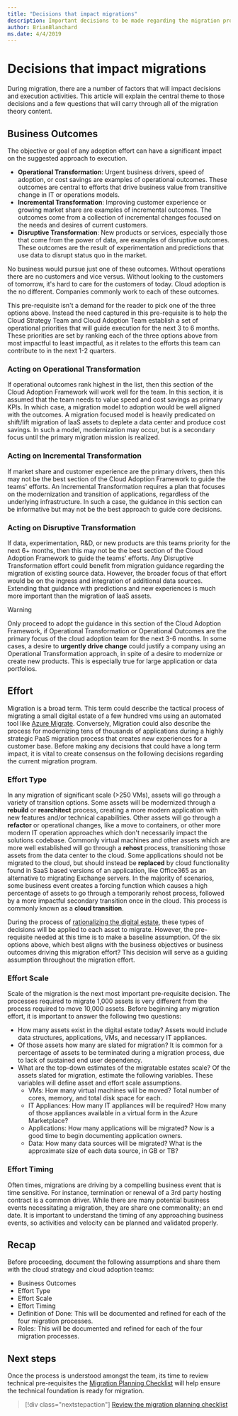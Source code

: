 ```yaml
---
title: "Decisions that impact migrations"
description: Important decisions to be made regarding the migration process
author: BrianBlanchard
ms.date: 4/4/2019
---
```


# Decisions that impact migrations

During migration, there are a number of factors that will impact decisions and execution activities. This article will explain the central theme to those decisions and a few questions that will carry through all of the migration theory content.

## Business Outcomes

The objective or goal of any adoption effort can have a significant impact on the suggested approach to execution.

- **Operational Transformation**: Urgent business drivers, speed of adoption, or cost savings are examples of operational outcomes. These outcomes are central to efforts that drive business value from transitive change in IT or operations models.
- **Incremental Transformation**: Improving customer experience or growing market share are examples of incremental outcomes. The outcomes come from a collection of incremental changes focused on the needs and desires of current customers.
- **Disruptive Transformation**: New products or services, especially those that come from the power of data, are examples of disruptive outcomes. These outcomes are the result of experimentation and predictions that use data to disrupt status quo in the market.

No business would pursue just one of these outcomes. Without operations there are no customers and vice versus. Without looking to the customers of tomorrow, it's hard to care for the customers of today. Cloud adoption is the no different. Companies commonly work to each of these outcomes.

This pre-requisite isn't a demand for the reader to pick one of the three options above. Instead the need captured in this pre-requisite is to help the Cloud Strategy Team and Cloud Adoption Team establish a set of operational priorities that will guide execution for the next 3 to 6 months. These priorities are set by ranking each of the three options above from most impactful to least impactful, as it relates to the efforts this team can contribute to in the next 1-2 quarters.

### Acting on Operational Transformation

If operational outcomes rank highest in the list, then this section of the Cloud Adoption Framework will work well for the team. In this section, it is assumed that the team needs to value speed and cost savings as primary KPIs. In which case, a migration model to adoption would be well aligned with the outcomes. A migration focused model is heavily predicated on shift/lift migration of IaaS assets to deplete a data center and produce cost savings. In such a model, modernization may occur, but is a secondary focus until the primary migration mission is realized.

### Acting on Incremental Transformation

If market share and customer experience are the primary drivers, then this may not be the best section of the Cloud Adoption Framework to guide the teams' efforts. An Incremental Transformation requires a plan that focuses on the modernization and transition of applications, regardless of the underlying infrastructure. In such a case, the guidance in this section can be informative but may not be the best approach to guide core decisions.

### Acting on Disruptive Transformation

If data, experimentation, R&D, or new products are this teams priority for the next 6+ months, then this may not be the best section of the Cloud Adoption Framework to guide the teams' efforts. Any Disruptive Transformation effort could benefit from migration guidance regarding the migration of existing source data. However, the broader focus of that effort would be on the ingress and integration of additional data sources. Extending that guidance with predictions and new experiences is much more important than the migration of IaaS assets.

> [!WARNING]
> Only proceed to adopt the guidance in this section of the Cloud Adoption Framework, if Operational Transformation or Operational Outcomes are the primary focus of the cloud adoption team for the next 3-6 months.
> In some cases, a desire to **urgently drive change** could justify a company using an Operational Transformation approach, in spite of a desire to modernize or create new products. This is especially true for large application or data portfolios.

## Effort

Migration is a broad term. This term could describe the tactical process of migrating a small digital estate of a few hundred vms using an automated tool like [Azure Migrate](/azure/migrate/migrate-overview). Conversely, Migration could also describe the process for modernizing tens of thousands of applications during a highly strategic PaaS migration process that creates new experiences for a customer base. Before making any decisions that could have a long term impact, it is vital to create consensus on the following decisions regarding the current migration program.

### Effort Type

In any migration of significant scale (>250 VMs), assets will go through a variety of transition options. Some assets will be modernized through a **rebuild** or **rearchitect** process, creating a more modern application with new features and/or technical capabilities. Other assets will go through a **refactor** or operational changes, like a move to containers, or other more modern IT operation approaches which don't necessarily impact the solutions codebase. Commonly virtual machines and other assets which are more well established will go through a **rehost** process, transitioning those assets from the data center to the cloud. Some applications should not be migrated to the cloud, but should instead be **replaced** by cloud functionality found in SaaS based versions of an application, like Office365 as an alternative to migrating Exchange servers. In the majority of scenarios, some business event creates a forcing function which causes a high percentage of assets to go through a temporarily rehost process, followed by a more impactful secondary transition once in the cloud. This process is commonly known as a **cloud transition**.

During the process of [rationalizing the digital estate](../../../digital-estate/calculate.md), these types of decisions will be applied to each asset to migrate. However, the pre-requisite needed at this time is to make a baseline assumption. Of the six options above, which best aligns with the business objectives or business outcomes driving this migration effort? This decision will serve as a guiding assumption throughout the migration effort.

### Effort Scale

Scale of the migration is the next most important pre-requisite decision. The processes required to migrate 1,000 assets is very different from the process required to move 10,000 assets. Before beginning any migration effort, it is important to answer the following two questions:

- How many assets exist in the digital estate today? Assets would include data structures, applications, VMs, and necessary IT appliances.
- Of those assets how many are slated for migration? It is common for a percentage of assets to be terminated during a migration process, due to lack of sustained end user dependency.
- What are the top-down estimates of the migratable estates scale? Of the assets slated for migration, estimate the following variables. These variables will define asset and effort scale assumptions.
    - VMs: How many virtual machines will be moved? Total number of cores, memory, and total disk space for each.
    - IT Appliances: How many IT appliances will be required? How many of those appliances available in a virtual form in the Azure Marketplace?
    - Applications: How many applications will be migrated? Now is a good time to begin documenting application owners.
    - Data: How many data sources will be migrated? What is the approximate size of each data source, in GB or TB?

### Effort Timing

Often times, migrations are driving by a compelling business event that is time sensitive. For instance, termination or renewal of a 3rd party hosting contract is a common driver. While there are many potential business events necessitating a migration, they are share one commonality; an end date. It is important to understand the timing of any approaching business events, so activities and velocity can be planned and validated properly.

## Recap

Before proceeding, document the following assumptions and share them with the cloud strategy and cloud adoption teams:

- Business Outcomes
- Effort Type
- Effort Scale
- Effort Timing
- Definition of Done: This will be documented and refined for each of the four migration processes.
- Roles: This will be documented and refined for each of the four migration processes.

## Next steps

Once the process is understood amongst the team, its time to review technical pre-requisites the [Migration Planning Checklist](planning-checklist.md) will help ensure the technical foundation is ready for migration.

> [!div class="nextstepaction"]
> [Review the migration planning checklist](planning-checklist.md)